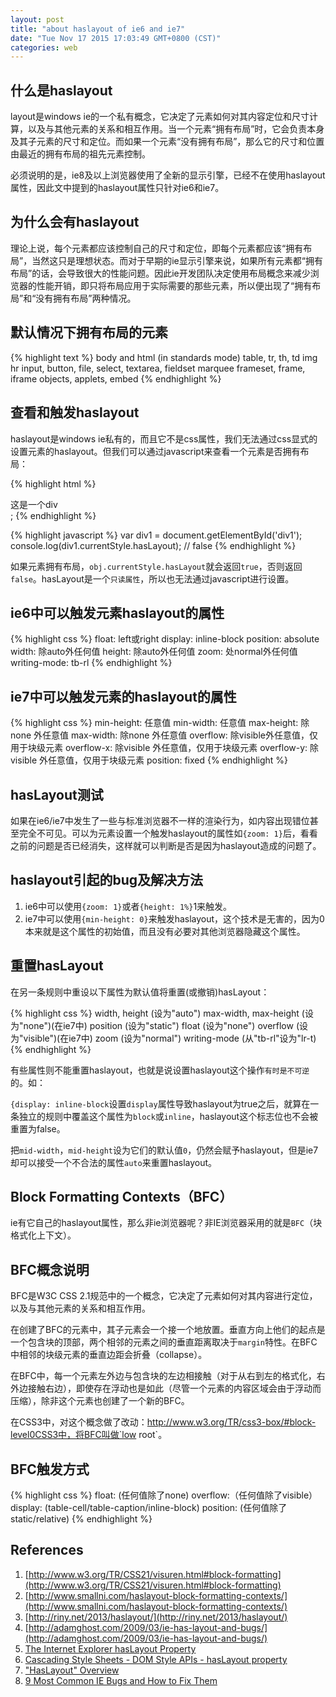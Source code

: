 ```yaml
---
layout: post
title: "about haslayout of ie6 and ie7"
date: "Tue Nov 17 2015 17:03:49 GMT+0800 (CST)"
categories: web
---
```


什么是haslayout
-----

layout是windows ie的一个私有概念，它决定了元素如何对其内容定位和尺寸计算，以及与其他元素的关系和相互作用。当一个元素“拥有布局”时，它会负责本身及其子元素的尺寸和定位。而如果一个元素“没有拥有布局”，那么它的尺寸和位置由最近的拥有布局的祖先元素控制。

必须说明的是，ie8及以上浏览器使用了全新的显示引擎，已经不在使用haslayout属性，因此文中提到的haslayout属性只针对ie6和ie7。

为什么会有haslayout
-----

理论上说，每个元素都应该控制自己的尺寸和定位，即每个元素都应该“拥有布局”，当然这只是理想状态。而对于早期的ie显示引擎来说，如果所有元素都“拥有布局”的话，会导致很大的性能问题。因此ie开发团队决定使用布局概念来减少浏览器的性能开销，即只将布局应用于实际需要的那些元素，所以便出现了“拥有布局”和“没有拥有布局”两种情况。

默认情况下拥有布局的元素
-----

{% highlight text %}
body and html (in standards mode)
table, tr, th, td
img
hr
input, button, file, select, textarea, fieldset
marquee
frameset, frame, iframe
objects, applets, embed
{% endhighlight %}

查看和触发haslayout
-----

haslayout是windows ie私有的，而且它不是css属性，我们无法通过css显式的设置元素的haslayout。但我们可以通过javascript来查看一个元素是否拥有布局：

{% highlight html %}
<div id="div1">这是一个div</div>;
{% endhighlight %}

{% highlight javascript %}
var div1 = document.getElementById('div1');
console.log(div1.currentStyle.hasLayout);
// false
{% endhighlight %}

如果元素拥有布局，`obj.currentStyle.hasLayout`就会返回`true`，否则返回`false`。hasLayout是一个`只读属性`，所以也无法通过javascript进行设置。

ie6中可以触发元素haslayout的属性
-----

{% highlight css %}
float: left或right
display: inline-block
position: absolute
width: 除auto外任何值
height: 除auto外任何值
zoom: 处normal外任何值
writing-mode: tb-rl
{% endhighlight %}

ie7中可以触发元素的haslayout的属性
-----

{% highlight css %}
min-height: 任意值
min-width: 任意值
max-height: 除none 外任意值
max-width: 除none 外任意值
overflow: 除visible外任意值，仅用于块级元素
overflow-x: 除visible 外任意值，仅用于块级元素
overflow-y: 除visible 外任意值，仅用于块级元素
position: fixed
{% endhighlight %}

hasLayout测试
-----

如果在ie6/ie7中发生了一些与标准浏览器不一样的渲染行为，如内容出现错位甚至完全不可见。可以为元素设置一个触发haslayout的属性如`{zoom: 1}`后，看看之前的问题是否已经消失，这样就可以判断是否是因为haslayout造成的问题了。

haslayout引起的bug及解决方法
-----

1. ie6中可以使用`{zoom: 1}`或者`{height: 1%}`1来触发。
2. ie7中可以使用`{min-height: 0}`来触发haslayout，这个技术是无害的，因为0本来就是这个属性的初始值，而且没有必要对其他浏览器隐藏这个属性。

重置hasLayout
-----

在另一条规则中重设以下属性为默认值将重置(或撤销)hasLayout：

{% highlight css %}
width, height (设为"auto")
max-width, max-height (设为"none")(在ie7中)
position (设为"static")
float (设为"none")
overflow (设为"visible")(在ie7中)
zoom (设为"normal")
writing-mode (从"tb-rl"设为"lr-t)
{% endhighlight %}

有些属性则不能重置haslayout，也就是说设置haslayout这个操作`有时是不可逆`的。如：

`{display: inline-block`设置`display`属性导致haslayout为true之后，就算在一条独立的规则中覆盖这个属性为`block`或`inline`，haslayout这个标志位也不会被重置为false。

把`mid-width`，`mid-height`设为它们的默认值`0`，仍然会赋予haslayout，但是ie7却可以接受一个不合法的属性`auto`来重置haslayout。

Block Formatting Contexts（BFC）
-----

ie有它自己的haslayout属性，那么非ie浏览器呢？非IE浏览器采用的就是`BFC`（块格式化上下文）。

BFC概念说明
-----

BFC是W3C CSS 2.1规范中的一个概念，它决定了元素如何对其内容进行定位，以及与其他元素的关系和相互作用。

在创建了BFC的元素中，其子元素会一个接一个地放置。垂直方向上他们的起点是一个包含块的顶部，两个相邻的元素之间的垂直距离取决于`margin`特性。在BFC中相邻的块级元素的垂直边距会折叠（collapse）。

在BFC中，每一个元素左外边与包含块的左边相接触（对于从右到左的格式化，右外边接触右边），即使存在浮动也是如此（尽管一个元素的内容区域会由于浮动而压缩），除非这个元素也创建了一个新的BFC。

在CSS3中，对这个概念做了改动：http://www.w3.org/TR/css3-box/#block-level0CSS3中，将BFC叫做`low root`。

BFC触发方式
-----

{% highlight css %}
float: (任何值除了none)
overflow:（任何值除了visible）
display: (table-cell/table-caption/inline-block)
position: (任何值除了static/relative)
{% endhighlight %}

References
-----

1. [http://www.w3.org/TR/CSS21/visuren.html#block-formatting](http://www.w3.org/TR/CSS21/visuren.html#block-formatting)
2. [http://www.smallni.com/haslayout-block-formatting-contexts/](http://www.smallni.com/haslayout-block-formatting-contexts/)
3. [http://riny.net/2013/haslayout/](http://riny.net/2013/haslayout/)
4. [http://adamghost.com/2009/03/ie-has-layout-and-bugs/](http://adamghost.com/2009/03/ie-has-layout-and-bugs/)
5. [The Internet Explorer hasLayout Property](http://www.sitepoint.com/web-foundations/internet-explorer-haslayout-property/)
6. [Cascading Style Sheets - DOM Style APIs - hasLayout property](https://msdn.microsoft.com/en-us/library/ms530764.aspx)
7. ["HasLayout" Overview](https://msdn.microsoft.com/en-us/library/bb250481.aspx)
8. [9 Most Common IE Bugs and How to Fix Them](http://code.tutsplus.com/tutorials/9-most-common-ie-bugs-and-how-to-fix-them--net-7764)
